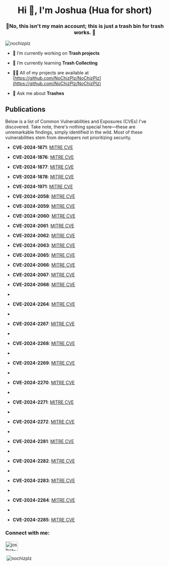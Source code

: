 <h1 align="center">Hi 👋, I'm Joshua (Hua for short)</h1>
<h3 align="center">🛑No, this isn't my main account; this is just a trash bin for trash works. 🚮</h3>

<p align="left"> <img src="https://komarev.com/ghpvc/?username=nochizplz&label=Profile%20views&color=0e75b6&style=flat" alt="nochizplz" /> </p>

- 🔭 I’m currently working on **Trash projects**

- 🌱 I’m currently learning **Trash Collecting**

- 👨‍💻 All of my projects are available at [https://github.com/NoChizPlz/NoChizPlz](https://github.com/NoChizPlz/NoChizPlz)

- 💬 Ask me about **Trashes**

## Publications

Below is a list of Common Vulnerabilities and Exposures (CVEs) I've discovered. Take note, there's nothing special here—these are unremarkable findings, simply identified in the wild. Most of these vulnerabilities stem from developers not prioritizing security.

- **CVE-2024-1871**: [MITRE CVE](https://cve.mitre.org/cgi-bin/cvename.cgi?name=CVE-2024-1871)

- **CVE-2024-1876**: [MITRE CVE](https://cve.mitre.org/cgi-bin/cvename.cgi?name=CVE-2024-1876)

- **CVE-2024-1877**: [MITRE CVE](https://cve.mitre.org/cgi-bin/cvename.cgi?name=2024-1877)

- **CVE-2024-1878**: [MITRE CVE](https://cve.mitre.org/cgi-bin/cvename.cgi?name=CVE-2024-1878)

- **CVE-2024-1971**: [MITRE CVE](https://cve.mitre.org/cgi-bin/cvename.cgi?name=CVE-2024-1971)

- **CVE-2024-2058**: [MITRE CVE](https://cve.mitre.org/cgi-bin/cvename.cgi?name=CVE-2024-2058)

- **CVE-2024-2059**: [MITRE CVE](https://cve.mitre.org/cgi-bin/cvename.cgi?name=CVE-2024-2059)

- **CVE-2024-2060**: [MITRE CVE](https://cve.mitre.org/cgi-bin/cvename.cgi?name=CVE-2024-2060)

- **CVE-2024-2061**: [MITRE CVE](https://cve.mitre.org/cgi-bin/cvename.cgi?name=CVE-2024-2061)

- **CVE-2024-2062**: [MITRE CVE](https://cve.mitre.org/cgi-bin/cvename.cgi?name=CVE-2024-2062)

- **CVE-2024-2063**: [MITRE CVE](https://cve.mitre.org/cgi-bin/cvename.cgi?name=CVE-2024-2063)

- **CVE-2024-2065**: [MITRE CVE](https://cve.mitre.org/cgi-bin/cvename.cgi?name=CVE-2024-2065)

- **CVE-2024-2066**: [MITRE CVE](https://cve.mitre.org/cgi-bin/cvename.cgi?name=CVE-2024-2066)

- **CVE-2024-2067**: [MITRE CVE](https://cve.mitre.org/cgi-bin/cvename.cgi?name=CVE-2024-2067)

- **CVE-2024-2068**: [MITRE CVE](https://cve.mitre.org/cgi-bin/cvename.cgi?name=CVE-2024-2068)
- 
- **CVE-2024-2264**: [MITRE CVE](https://cve.mitre.org/cgi-bin/cvename.cgi?name=CVE-2024-2264)
- 
- **CVE-2024-2267**: [MITRE CVE](https://cve.mitre.org/cgi-bin/cvename.cgi?name=CVE-2024-2267)
- 
- **CVE-2024-2268**: [MITRE CVE](https://cve.mitre.org/cgi-bin/cvename.cgi?name=CVE-2024-2268)
- 
- **CVE-2024-2269**: [MITRE CVE](https://cve.mitre.org/cgi-bin/cvename.cgi?name=CVE-2024-2269)
- 
- **CVE-2024-2270**: [MITRE CVE](https://cve.mitre.org/cgi-bin/cvename.cgi?name=CVE-2024-2270)
- 
- **CVE-2024-2271**: [MITRE CVE](https://cve.mitre.org/cgi-bin/cvename.cgi?name=CVE-2024-2271)
- 
- **CVE-2024-2272**: [MITRE CVE](https://cve.mitre.org/cgi-bin/cvename.cgi?name=CVE-2024-2272)
- 
- **CVE-2024-2281**: [MITRE CVE](https://cve.mitre.org/cgi-bin/cvename.cgi?name=CVE-2024-2281)
- 
- **CVE-2024-2282**: [MITRE CVE](https://cve.mitre.org/cgi-bin/cvename.cgi?name=CVE-2024-2282)
- 
- **CVE-2024-2283**: [MITRE CVE](https://cve.mitre.org/cgi-bin/cvename.cgi?name=CVE-2024-2283)
- 
- **CVE-2024-2284**: [MITRE CVE](https://cve.mitre.org/cgi-bin/cvename.cgi?name=CVE-2024-2284)
- 
- **CVE-2024-2285**: [MITRE CVE](https://cve.mitre.org/cgi-bin/cvename.cgi?name=CVE-2024-2285)


<h3 align="left">Connect with me:</h3>
<p align="left">
<a href="https://linkedin.com/in/joshua-lictan-992a40272" target="blank"><img align="center" src="https://raw.githubusercontent.com/rahuldkjain/github-profile-readme-generator/master/src/images/icons/Social/linked-in-alt.svg" alt="joshua-lictan-992a40272" height="30" width="40" /></a>
</p>

<p>&nbsp;<img align="center" src="https://github-readme-stats.vercel.app/api?username=nochizplz&show_icons=true&locale=en" alt="nochizplz" /></p>
